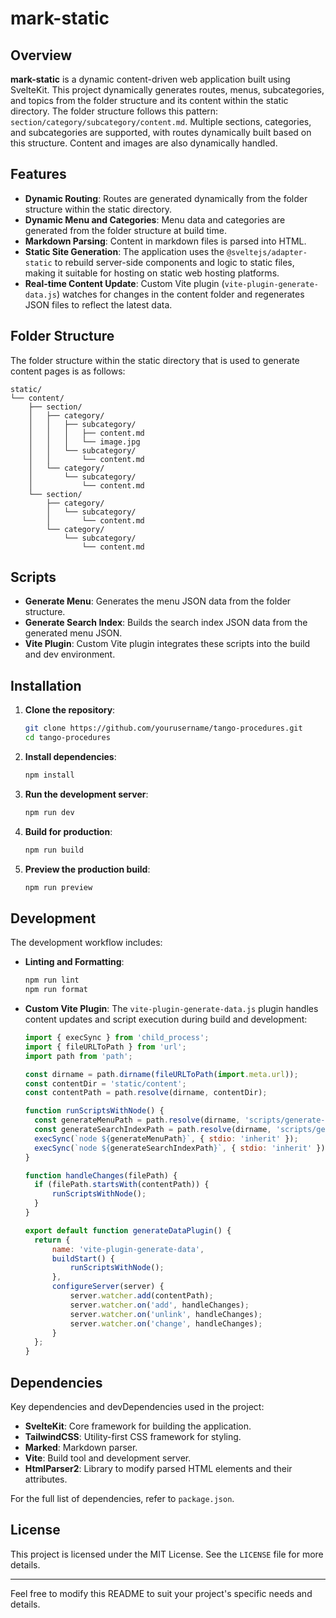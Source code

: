 # mark-static

## Overview

**mark-static** is a dynamic content-driven web application built using SvelteKit. This project dynamically generates routes, menus, subcategories, and topics from the folder structure and its content within the static directory. The folder structure follows this pattern: `section/category/subcategory/content.md`. Multiple sections, categories, and subcategories are supported, with routes dynamically built based on this structure. Content and images are also dynamically handled.

## Features

- **Dynamic Routing**: Routes are generated dynamically from the folder structure within the static directory.
- **Dynamic Menu and Categories**: Menu data and categories are generated from the folder structure at build time.
- **Markdown Parsing**: Content in markdown files is parsed into HTML.
- **Static Site Generation**: The application uses the `@sveltejs/adapter-static` to rebuild server-side components and logic to static files, making it suitable for hosting on static web hosting platforms.
- **Real-time Content Update**: Custom Vite plugin (`vite-plugin-generate-data.js`) watches for changes in the content folder and regenerates JSON files to reflect the latest data.

## Folder Structure

The folder structure within the static directory that is used to generate content pages is as follows:

```
static/
└── content/
    ├── section/
    │   ├── category/
    │   │   ├── subcategory/
    │   │   │   ├── content.md
    │   │   │   └── image.jpg
    │   │   └── subcategory/
    │   │       └── content.md
    │   └── category/
    │       └── subcategory/
    │           └── content.md
    └── section/
        ├── category/
        │   └── subcategory/
        │       └── content.md
        └── category/
            └── subcategory/
                └── content.md
```

## Scripts

- **Generate Menu**: Generates the menu JSON data from the folder structure.
- **Generate Search Index**: Builds the search index JSON data from the generated menu JSON.
- **Vite Plugin**: Custom Vite plugin integrates these scripts into the build and dev environment.

## Installation

1. **Clone the repository**:

   ```bash
   git clone https://github.com/yourusername/tango-procedures.git
   cd tango-procedures
   ```

2. **Install dependencies**:

   ```bash
   npm install
   ```

3. **Run the development server**:

   ```bash
   npm run dev
   ```

4. **Build for production**:

   ```bash
   npm run build
   ```

5. **Preview the production build**:
   ```bash
   npm run preview
   ```

## Development

The development workflow includes:

- **Linting and Formatting**:

  ```bash
  npm run lint
  npm run format
  ```

- **Custom Vite Plugin**:
  The `vite-plugin-generate-data.js` plugin handles content updates and script execution during build and development:

  ```js
  import { execSync } from 'child_process';
  import { fileURLToPath } from 'url';
  import path from 'path';

  const dirname = path.dirname(fileURLToPath(import.meta.url));
  const contentDir = 'static/content';
  const contentPath = path.resolve(dirname, contentDir);

  function runScriptsWithNode() {
  	const generateMenuPath = path.resolve(dirname, 'scripts/generate-menu.cjs');
  	const generateSearchIndexPath = path.resolve(dirname, 'scripts/generate-search-index.cjs');
  	execSync(`node ${generateMenuPath}`, { stdio: 'inherit' });
  	execSync(`node ${generateSearchIndexPath}`, { stdio: 'inherit' });
  }

  function handleChanges(filePath) {
  	if (filePath.startsWith(contentPath)) {
  		runScriptsWithNode();
  	}
  }

  export default function generateDataPlugin() {
  	return {
  		name: 'vite-plugin-generate-data',
  		buildStart() {
  			runScriptsWithNode();
  		},
  		configureServer(server) {
  			server.watcher.add(contentPath);
  			server.watcher.on('add', handleChanges);
  			server.watcher.on('unlink', handleChanges);
  			server.watcher.on('change', handleChanges);
  		}
  	};
  }
  ```

## Dependencies

Key dependencies and devDependencies used in the project:

- **SvelteKit**: Core framework for building the application.
- **TailwindCSS**: Utility-first CSS framework for styling.
- **Marked**: Markdown parser.
- **Vite**: Build tool and development server.
- **HtmlParser2**: Library to modify parsed HTML elements and their attributes.

For the full list of dependencies, refer to `package.json`.

## License

This project is licensed under the MIT License. See the `LICENSE` file for more details.

---

Feel free to modify this README to suit your project's specific needs and details.
